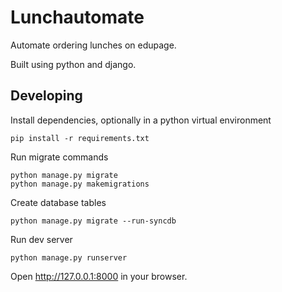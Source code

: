 # Lunchautomate

Automate ordering lunches on edupage.

Built using python and django.

## Developing

Install dependencies, optionally in a python virtual environment

```
pip install -r requirements.txt
```

Run migrate commands

```
python manage.py migrate
python manage.py makemigrations
```

Create database tables

```
python manage.py migrate --run-syncdb
```

Run dev server

```
python manage.py runserver
```

Open http://127.0.0.1:8000 in your browser.